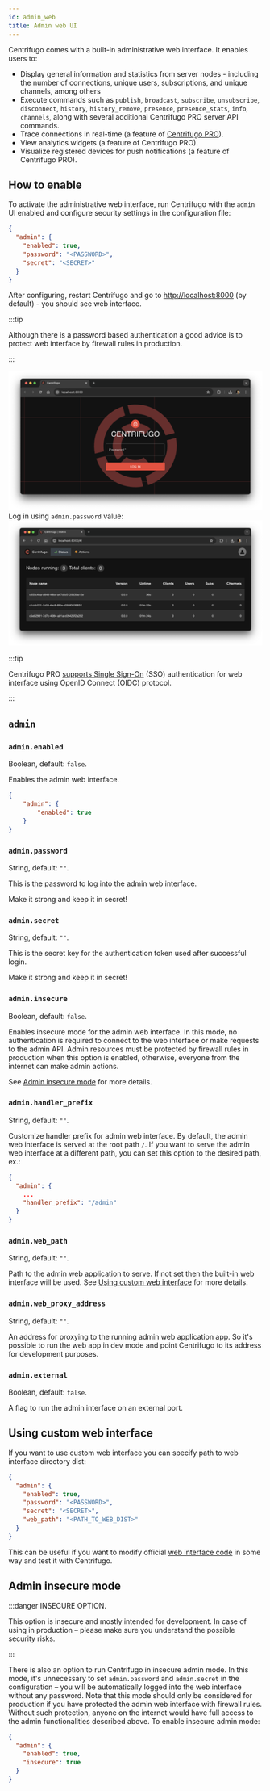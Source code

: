 ```yaml
---
id: admin_web
title: Admin web UI
---
```


Centrifugo comes with a built-in administrative web interface. It enables users to:

* Display general information and statistics from server nodes - including the number of connections, unique users, subscriptions, and unique channels, among others
* Execute commands such as `publish`, `broadcast`, `subscribe`, `unsubscribe`, `disconnect`, `history`, `history_remove`, `presence`, `presence_stats`, `info`, `channels`, along with several additional Centrifugo PRO server API commands.
* Trace connections in real-time (a feature of [Centrifugo PRO](../pro/overview.md)).
* View analytics widgets (a feature of Centrifugo PRO).
* Visualize registered devices for push notifications (a feature of Centrifugo PRO).

## How to enable

To activate the administrative web interface, run Centrifugo with the `admin` UI enabled and configure security settings in the configuration file:

```json title="config.json"
{
  "admin": {
    "enabled": true,
    "password": "<PASSWORD>",
    "secret": "<SECRET>"
  }
}
```

After configuring, restart Centrifugo and go to [http://localhost:8000](http://localhost:8000) (by default) - you should see web interface.

:::tip

Although there is a password based authentication a good advice is to protect web interface by firewall rules in production.

:::

![Admin web panel](/img/quick_start_admin_v5.png)
Log in using `admin.password` value:
![Admin web panel](/img/admin_three_nodes.png)

:::tip

Centrifugo PRO [supports Single Sign-On](../pro/admin_idp_auth.md) (SSO) authentication for web interface using OpenID Connect (OIDC) protocol.

:::

## `admin`

### `admin.enabled`

Boolean, default: `false`.

Enables the admin web interface.

```json title="config.json"
{
    "admin": {
        "enabled": true
    }
}
```

### `admin.password`

String, default: `""`.

This is the password to log into the admin web interface.

Make it strong and keep it in secret!

### `admin.secret`

String, default: `""`.

This is the secret key for the authentication token used after successful login.

Make it strong and keep it in secret!

### `admin.insecure`

Boolean, default: `false`.

Enables insecure mode for the admin web interface. In this mode, no authentication is required to connect to the web interface or make requests to the admin API. Admin resources must be protected by firewall rules in production when this option is enabled, otherwise, everyone from the internet can make admin actions.

See [Admin insecure mode](#admin-insecure-mode) for more details.

### `admin.handler_prefix`

String, default: `""`.

Customize handler prefix for admin web interface. By default, the admin web interface is served at the root path `/`. If you want to serve the admin web interface at a different path, you can set this option to the desired path, ex.:

```json title="config.json"
{
  "admin": {
    ...
    "handler_prefix": "/admin"
  }
}
```

### `admin.web_path`

String, default: `""`.

Path to the admin web application to serve. If not set then the built-in web interface will be used. See [Using custom web interface](#using-custom-web-interface) for more details.

### `admin.web_proxy_address`

String, default: `""`.

An address for proxying to the running admin web application app. So it's possible to run the web app in dev mode and point Centrifugo to its address for development purposes.

### `admin.external`

Boolean, default: `false`.

A flag to run the admin interface on an external port.

## Using custom web interface

If you want to use custom web interface you can specify path to web interface directory dist:

```json title="config.json"
{
  "admin": {
    "enabled": true,
    "password": "<PASSWORD>",
    "secret": "<SECRET>",
    "web_path": "<PATH_TO_WEB_DIST>"
  }
}
```

This can be useful if you want to modify official [web interface code](https://github.com/centrifugal/web) in some way and test it with Centrifugo.

## Admin insecure mode

:::danger INSECURE OPTION.

This option is insecure and mostly intended for development. In case of using in production – please make sure you understand the possible security risks.

:::

There is also an option to run Centrifugo in insecure admin mode. In this mode, it's unnecessary to set `admin.password` and `admin.secret` in the configuration – you will be automatically logged into the web interface without any password. Note that this mode should only be considered for production if you have protected the admin web interface with firewall rules. Without such protection, anyone on the internet would have full access to the admin functionalities described above. To enable insecure admin mode:

```json title="config.json"
{
  "admin": {
    "enabled": true,
    "insecure": true
  }
}
```
